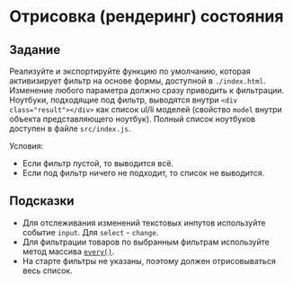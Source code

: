 # Отрисовка (рендеринг) состояния

## Задание

Реализуйте и экспортируйте функцию по умолчанию, которая активизирует фильтр на основе формы, доступной в `./index.html`. Изменение любого параметра должно сразу приводить к фильтрации. Ноутбуки, подходящие под фильтр, выводятся внутри `<div class="result"></div>` как список ul/li моделей (свойство `model` внутри объекта представляющего ноутбук). Полный список ноутбуков доступен в файле `src/index.js`.

Условия:
- Если фильтр пустой, то выводится всё.
- Если под фильтр ничего не подходит, то список не выводится.

## Подсказки

- Для отслеживания изменений текстовых инпутов используйте событие `input`. Для `select` - `change`.
- Для фильтрации товаров по выбранным фильтрам используйте метод массива [`every()`](https://ru.hexlet.io/qna/javascript/questions/kak-rabotaet-metod-every).
- На старте фильтры не указаны, поэтому должен отрисовываться весь список.